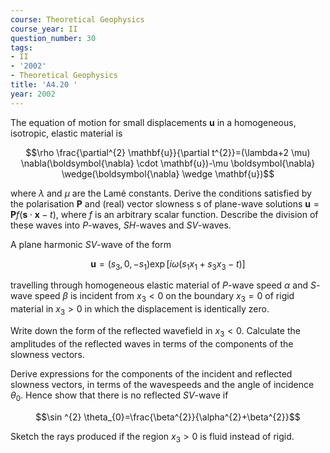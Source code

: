 ```yaml
---
course: Theoretical Geophysics
course_year: II
question_number: 30
tags:
- II
- '2002'
- Theoretical Geophysics
title: 'A4.20 '
year: 2002
---
```



The equation of motion for small displacements $\mathbf{u}$ in a homogeneous, isotropic, elastic material is

$$\rho \frac{\partial^{2} \mathbf{u}}{\partial t^{2}}=(\lambda+2 \mu) \nabla(\boldsymbol{\nabla} \cdot \mathbf{u})-\mu \boldsymbol{\nabla} \wedge(\boldsymbol{\nabla} \wedge \mathbf{u})$$

where $\lambda$ and $\mu$ are the Lamé constants. Derive the conditions satisfied by the polarisation $\mathbf{P}$ and (real) vector slowness s of plane-wave solutions $\mathbf{u}=\mathbf{P} f(\mathbf{s} \cdot \mathbf{x}-t)$, where $f$ is an arbitrary scalar function. Describe the division of these waves into $P$-waves, $S H$-waves and $S V$-waves.

A plane harmonic $S V$-wave of the form

$$\mathbf{u}=\left(s_{3}, 0,-s_{1}\right) \exp \left[i \omega\left(s_{1} x_{1}+s_{3} x_{3}-t\right)\right]$$

travelling through homogeneous elastic material of $P$-wave speed $\alpha$ and $S$-wave speed $\beta$ is incident from $x_{3}<0$ on the boundary $x_{3}=0$ of rigid material in $x_{3}>0$ in which the displacement is identically zero.

Write down the form of the reflected wavefield in $x_{3}<0$. Calculate the amplitudes of the reflected waves in terms of the components of the slowness vectors.

Derive expressions for the components of the incident and reflected slowness vectors, in terms of the wavespeeds and the angle of incidence $\theta_{0}$. Hence show that there is no reflected $S V$-wave if

$$\sin ^{2} \theta_{0}=\frac{\beta^{2}}{\alpha^{2}+\beta^{2}}$$

Sketch the rays produced if the region $x_{3}>0$ is fluid instead of rigid.